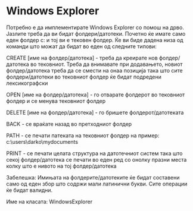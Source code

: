 # Windows Explorer

Потребно е да имплементирате Windows Explorer со помош на дрво. Јазлите треба да ви бидат фолдери/датотеки. Почетно ќе
имате само еден фолдер c: и тој ви е тековен фолдер. Ќе ви биде дадена низа од команди што можат да бидат во еден од
следните типови:

CREATE [име на фолдер/датотека] - треба да креирате нов фолдер/датотека во тековниот. Треба да внимавате при додавањето,
новиот фолдер/датотека треба да се смести на онаа позиција така што сите фолдери/датотеки во тековниот фолдер ќе бидат
подредени лексикографски

OPEN [име на фолдер/датотека] - го отварате фолдерот во тековниот фолдер и се менува тековниот фолдер

DELETE [име на фолдер/датотека] - го бришете фолдерот/датотеката

BACK - се враќате назад во претходниот фолдер

PATH - се печати патеката на тековниот фолдер на пример: c:\users\darko\mydocuments

PRINT - се печати целата структура на датотечниот систем така што секој фолдер/датотека се печати во еден ред со онолку
празни места колку што е нивото на тој фолдер/датотека

Забелешка: Имињата на фолдерите/датотеките ќе бидат составени само од еден збор што содржи мали латинични букви. Сите
операции ќе бидат валидни.

Име на класата: WindowsExplorer
